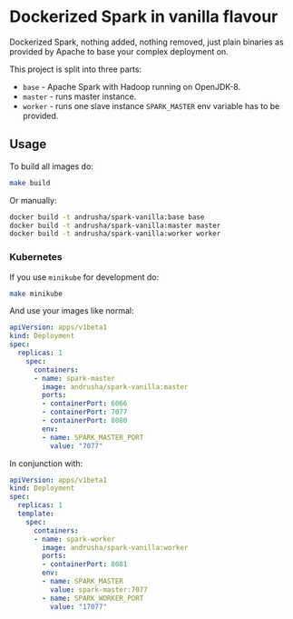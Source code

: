 # Dockerized Spark in vanilla flavour

Dockerized Spark, nothing added, nothing removed, just plain binaries as provided by Apache to base your complex deployment on.

This project is split into three parts:
* `base` - Apache Spark with Hadoop running on OpenJDK-8. 
* `master` - runs master instance.
* `worker` - runs one slave instance `SPARK_MASTER` env variable has to be provided.

## Usage

To build all images do:

```bash
make build
```

Or manually:

```bash
docker build -t andrusha/spark-vanilla:base base
docker build -t andrusha/spark-vanilla:master master
docker build -t andrusha/spark-vanilla:worker worker
```

### Kubernetes

If you use `minikube` for development do:

```bash
make minikube
```

And use your images like normal:

```yaml
apiVersion: apps/v1beta1
kind: Deployment
spec:
  replicas: 1
    spec:
      containers:
      - name: spark-master
        image: andrusha/spark-vanilla:master
        ports:
        - containerPort: 6066
        - containerPort: 7077
        - containerPort: 8080
        env:
        - name: SPARK_MASTER_PORT
          value: "7077"
```

In conjunction with:
```yaml
apiVersion: apps/v1beta1
kind: Deployment
spec:
  replicas: 1
  template:
    spec:
      containers:
      - name: spark-worker
        image: andrusha/spark-vanilla:worker
        ports:
        - containerPort: 8081
        env:
        - name: SPARK_MASTER
          value: spark-master:7077
        - name: SPARK_WORKER_PORT
          value: "17077"
```